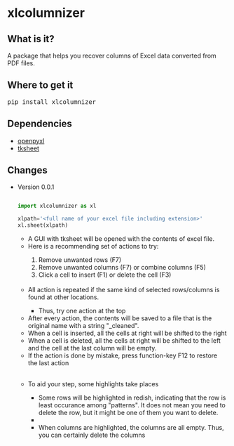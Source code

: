 # xlcolumnizer

## What is it?

A package that helps you recover columns of Excel data converted from PDF files.

## Where to get it

<pre lang=sh>pip install xlcolumnizer</pre>

## Dependencies

<ul><li><a href="https://openpyxl.readthedocs.io/en/stable/">openpyxl</a></li>
<li><a href="https://github.com/ragardner/tksheet">tksheet</a></li></ul>

## Changes
<ul>
<li>Version 0.0.1</li>

```python

import xlcolumnizer as xl

xlpath='<full name of your excel file including extension>'
xl.sheet(xlpath)

```

<ul><li>A GUI with tksheet will be opened with the contents of excel file.</li>
<li>Here is a recommending set of actions to try:</li>
<ol><li>Remove unwanted rows (F7)</li>
<li>Remove unwanted columns (F7) or combine columns (F5)</li>
  <li>Click a cell to insert (F1) or delete the cell (F3)</li></ol>
<br>

<li>All action is repeated if the same kind of selected rows/columns is found at other locations.</li>
  <ul><li>Thus, try one action at the top</li></ul>
<li>After every action, the contents will be saved to a file that is the original name with a string "_cleaned".</li>
<li>When a cell is inserted, all the cells at right will be shifted to the right</li>
<li>When a cell is deleted, all the cells at right will be shifted to the left and the cell at the last column will be empty.</li>
  <li>If the action is done by mistake, press function-key F12 to restore the last action</li></ul>
  <br>
<ul><li>To aid your step, some highlights take places</li>
  <ul><li>Some rows will be highlighted in redish, indicating that the row is least occurance among "patterns". It does not mean you need to delete the row, but it might be one of them you want to delete.<li>
    <li>When columns are highlighted, the columns are all empty. Thus, you can certainly delete the columns</li></ul>
  
    
</ul>
<br>

